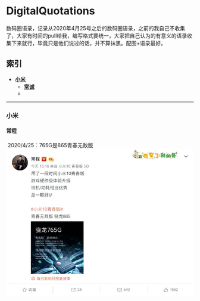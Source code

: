 # DigitalQuotations
数码圈语录，记录从2020年4月25号之后的数码圈语录，之前的我自己不收集了，大家有时间的pull给我，编写格式要统一，大家把自己认为的有意义的语录收集下来就行，毕竟只是他们说过的话，并不算抹黑。配图+语录最好。
## 索引
* [**小米**](#小米)
   * [**常诚**](#常诚)
   * 
------
### 小米
#### 	常程
​	2020/4/25：765G是865青春无敌版
​	![批注 2020-04-25 192742](picture/%E6%89%B9%E6%B3%A8%202020-04-25%20192742.jpg)
